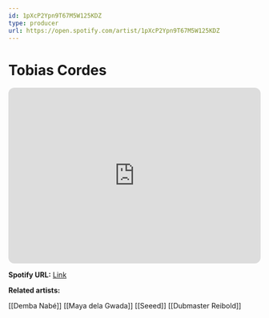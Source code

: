 ```yaml
---
id: 1pXcP2Ypn9T67M5W125KDZ
type: producer
url: https://open.spotify.com/artist/1pXcP2Ypn9T67M5W125KDZ
---
```

# Tobias Cordes

<iframe style="border-radius:12px" src="https://open.spotify.com/embed/artist/1pXcP2Ypn9T67M5W125KDZ" width="100%" height="352" frameBorder="0" allowfullscreen="" allow="autoplay; clipboard-write; encrypted-media; fullscreen; picture-in-picture" loading="lazy"></iframe>

**Spotify URL:** [Link](https://open.spotify.com/artist/1pXcP2Ypn9T67M5W125KDZ)

**Related artists:**

[[Demba Nabé]]
[[Maya dela Gwada]]
[[Seeed]]
[[Dubmaster Reibold]]
